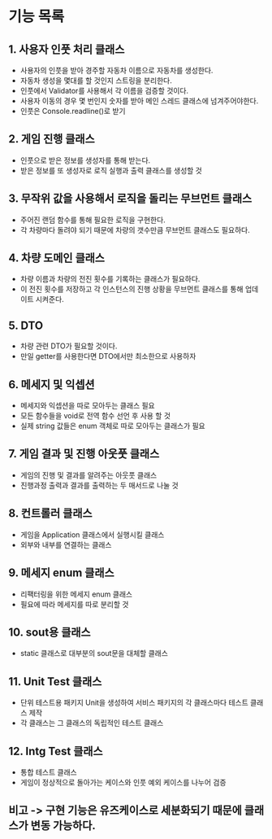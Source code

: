 # 기능 목록

## 1. 사용자 인풋 처리 클래스
- 사용자의 인풋을 받아 경주할 자동차 이름으로 자동차를 생성한다.
- 자동차 생성을 몇대를 할 것인지 스트링을 분리한다. 
- 인풋에서 Validator를 사용해서 각 이름을 검증할 것이다.
- 사용자 이동의 경우 몇 번인지 숫자를 받아 메인 스레드 클래스에 넘겨주어야한다.
- 인풋은 Console.readline()로 받기

## 2. 게임 진행 클래스
- 인풋으로 받은 정보를 생성자를 통해 받는다.
- 받은 정보를 또 생성자로 로직 실행과 출력 클래스를 생성할 것

## 3. 무작위 값을 사용해서 로직을 돌리는 무브먼트 클래스
- 주어진 랜덤 함수를 통해 필요한 로직을 구현한다.
- 각 차량마다 돌려야 되기 때문에 차량의 갯수만큼 무브먼트 클래스도 필요하다.

## 4. 차량 도메인 클래스
- 차량 이름과 차량의 전진 횟수를 기록하는 클래스가 필요하다.
- 이 전진 횟수를 저장하고 각 인스턴스의 진행 상황을 무브먼트 클래스를 통해 업데이트 시켜준다.

## 5. DTO
- 차량 관련 DTO가 필요할 것이다.
- 만일 getter를 사용한다면 DTO에서만 최소한으로 사용하자

## 6. 메세지 및 익셉션
- 메세지와 익셉션을 따로 모아두는 클래스 필요
- 모든 함수들을 void로 전역 함수 선언 후 사용 할 것
- 실제 string 값들은 enum 객체로 따로 모아두는 클래스가 필요

## 7. 게임 결과 및 진행 아웃풋 클래스
- 게임의 진행 및 결과를 알려주는 아웃풋 클래스
- 진행과정 출력과 결과를 출력하는 두 매서드로 나눌 것

## 8. 컨트롤러 클래스
- 게임을 Application 클래스에서 실행시킬 클래스
- 외부와 내부를 연결하는 클래스

## 9. 메세지 enum 클래스
- 리팩터링을 위한 메세지 enum 클래스
- 필요에 따라 메세지를 따로 분리할 것

## 10. sout용 클래스
- static 클래스로 대부분의 sout문을 대체할 클래스

## 11. Unit Test 클래스
- 단위 테스트용 패키지 Unit을 생성하여 서비스 패키지의 각 클래스마다 테스트 클래스 제작
- 각 클래스는 그 클래스의 독립적인 테스트 클래스

## 12. Intg Test 클래스
- 통합 테스트 클래스
- 게임이 정상적으로 돌아가는 케이스와 인풋 예외 케이스를 나누어 검증


## 비고 -> 구현 기능은 유즈케이스로 세분화되기 때문에 클래스가 변동 가능하다.